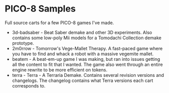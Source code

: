 # PICO-8 Samples

Full source carts for a few PICO-8 games I've made.

- 3d-badsaber - Beat Saber demake and other 3D experiments. Also contains some low-poly Mii models for a Tomodachi Collection demake prototype.
- 2m0rrow - Tomorrow's Vege-Mallet Therapy. A fast-paced game where you have to find and whack a robot with a massive vegemite mallet.
- beatem - A beat-em-up game I was making, but ran into issues getting all the content to fit that I wanted. The game also went through an entire engine rewrite to be more efficient on tokens.
- terra - Terra - A Terraria Demake. Contains several revision versions and changelogs. The changelog contains what Terra versions each cart corresponds to.
